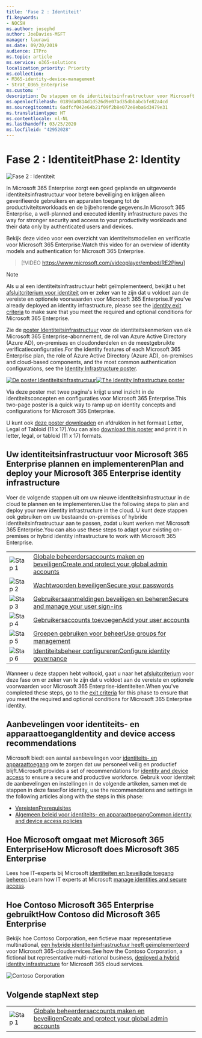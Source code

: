 ```yaml
---
title: 'Fase 2 : Identiteit'
f1.keywords:
- NOCSH
ms.author: josephd
author: JoeDavies-MSFT
manager: laurawi
ms.date: 09/20/2019
audience: ITPro
ms.topic: article
ms.service: o365-solutions
localization_priority: Priority
ms.collection:
- M365-identity-device-management
- Strat_O365_Enterprise
ms.custom: ''
description: De stappen om de identiteitsinfrastructuur voor Microsoft 365 Enterprise te implementeren.
ms.openlocfilehash: 0189da0814d1d526d9e07ad35dbbabcbfe82a4cd
ms.sourcegitcommit: 6adfcf042e64b21f09f2b8e072e8eba6d3479e31
ms.translationtype: HT
ms.contentlocale: nl-NL
ms.lasthandoff: 03/25/2020
ms.locfileid: "42952028"
---
```

# <a name="phase-2-identity"></a><span data-ttu-id="b0561-103">Fase 2 : Identiteit</span><span class="sxs-lookup"><span data-stu-id="b0561-103">Phase 2: Identity</span></span>

![Fase 2 : Identiteit](../media/deploy-foundation-infrastructure/identity_icon.png)

<span data-ttu-id="b0561-105">In Microsoft 365 Enterprise zorgt een goed geplande en uitgevoerde identiteitsinfrastructuur voor betere beveiliging en krijgen alleen geverifieerde gebruikers en apparaten toegang tot de productiviteitsworkloads en de bijbehorende gegevens.</span><span class="sxs-lookup"><span data-stu-id="b0561-105">In Microsoft 365 Enterprise, a well-planned and executed identity infrastructure paves the way for stronger security and access to your productivity workloads and their data only by authenticated users and devices.</span></span>

<span data-ttu-id="b0561-106">Bekijk deze video voor een overzicht van identiteitsmodellen en verificatie voor Microsoft 365 Enterprise.</span><span class="sxs-lookup"><span data-stu-id="b0561-106">Watch this video for an overview of identity models and authentication for Microsoft 365 Enterprise.</span></span>

<span data-ttu-id="b0561-107"><p> </p></span><span class="sxs-lookup"><span data-stu-id="b0561-107"><p> </p></span></span>

> [!VIDEO https://www.microsoft.com/videoplayer/embed/RE2Pjwu]

>[!Note]
><span data-ttu-id="b0561-108">Als u al een identiteitsinfrastructuur hebt geïmplementeerd, bekijkt u het [afsluitcriterium voor identiteit](identity-exit-criteria.md) om er zeker van te zijn dat u voldoet aan de vereiste en optionele voorwaarden voor Microsoft 365 Enterprise.</span><span class="sxs-lookup"><span data-stu-id="b0561-108">If you’ve already deployed an identity infrastructure, please see the [identity exit criteria](identity-exit-criteria.md) to make sure that you meet the required and optional conditions for Microsoft 365 Enterprise.</span></span>
>

<span data-ttu-id="b0561-109">Zie de [poster Identiteitsinfrastructuur](../media/identity-infrastructure/M365E-ID-Infra.pdf) voor de identiteitskenmerken van elk Microsoft 365 Enterprise-abonnement, de rol van Azure Active Directory (Azure AD), on-premises en cloudonderdelen en de meestgebruikte verificatieconfiguraties.</span><span class="sxs-lookup"><span data-stu-id="b0561-109">For the identity features of each Microsoft 365 Enterprise plan, the role of Azure Active Directory (Azure AD), on-premises and cloud-based components, and the most common authentication configurations, see the [Identity Infrastructure poster](../media/identity-infrastructure/M365E-ID-Infra.pdf).</span></span>

<span data-ttu-id="b0561-110">[![De poster Identiteitsinfrastructuur](../media/identity-infrastructure/m365e-identity-arch-poster.png)](../media/identity-infrastructure/M365E-ID-Infra.pdf)</span><span class="sxs-lookup"><span data-stu-id="b0561-110">[![The Identity Infrastructure poster](../media/identity-infrastructure/m365e-identity-arch-poster.png)](../media/identity-infrastructure/M365E-ID-Infra.pdf)</span></span>

<span data-ttu-id="b0561-111">Via deze poster met twee pagina's krijgt u snel inzicht in de identiteitsconcepten en configuraties voor Microsoft 365 Enterprise.</span><span class="sxs-lookup"><span data-stu-id="b0561-111">This two-page poster is a quick way to ramp up on identity concepts and configurations for Microsoft 365 Enterprise.</span></span>

<span data-ttu-id="b0561-112">U kunt ook [deze poster downloaden](https://github.com/MicrosoftDocs/microsoft-365-docs/raw/public/microsoft-365/media/identity-infrastructure/M365E-ID-Infra.pdf) en afdrukken in het formaat Letter, Legal of Tabloid (11 x 17).</span><span class="sxs-lookup"><span data-stu-id="b0561-112">You can also [download this poster](https://github.com/MicrosoftDocs/microsoft-365-docs/raw/public/microsoft-365/media/identity-infrastructure/M365E-ID-Infra.pdf) and print it in letter, legal, or tabloid (11 x 17) formats.</span></span>

## <a name="plan-and-deploy-your-microsoft-365-enterprise-identity-infrastructure"></a><span data-ttu-id="b0561-113">Uw identiteitsinfrastructuur voor Microsoft 365 Enterprise plannen en implementeren</span><span class="sxs-lookup"><span data-stu-id="b0561-113">Plan and deploy your Microsoft 365 Enterprise identity infrastructure</span></span> 

<span data-ttu-id="b0561-114">Voer de volgende stappen uit om uw nieuwe identiteitsinfrastructuur in de cloud te plannen en te implementeren.</span><span class="sxs-lookup"><span data-stu-id="b0561-114">Use the following steps to plan and deploy your new identity infrastructure in the cloud.</span></span> <span data-ttu-id="b0561-115">U kunt deze stappen ook gebruiken om uw bestaande on-premises of hybride identiteitsinfrastructuur aan te passen, zodat u kunt werken met Microsoft 365 Enterprise.</span><span class="sxs-lookup"><span data-stu-id="b0561-115">You can also use these steps to adapt your existing on-premises or hybrid identity infrastructure to work with Microsoft 365 Enterprise.</span></span> 

|||
|:-------|:-----|
|![Stap 1](../media/stepnumbers/Step1.png)| [<span data-ttu-id="b0561-117">Globale beheerdersaccounts maken en beveiligen</span><span class="sxs-lookup"><span data-stu-id="b0561-117">Create and protect your global admin accounts</span></span>](identity-create-protect-global-admins.md) |
|![Stap 2](../media/stepnumbers/Step2.png)| [<span data-ttu-id="b0561-119">Wachtwoorden beveiligen</span><span class="sxs-lookup"><span data-stu-id="b0561-119">Secure your passwords</span></span>](identity-secure-your-passwords.md) |
|![Stap 3](../media/stepnumbers/Step3.png)| [<span data-ttu-id="b0561-121">Gebruikersaanmeldingen beveiligen en beheren</span><span class="sxs-lookup"><span data-stu-id="b0561-121">Secure and manage your user sign-ins</span></span>](identity-secure-user-sign-ins.md) |
|![Stap 4](../media/stepnumbers/Step4.png)| [<span data-ttu-id="b0561-123">Gebruikersaccounts toevoegen</span><span class="sxs-lookup"><span data-stu-id="b0561-123">Add your user accounts</span></span>](identity-add-user-accounts.md) |
|![Stap 5](../media/stepnumbers/Step5.png)| [<span data-ttu-id="b0561-125">Groepen gebruiken voor beheer</span><span class="sxs-lookup"><span data-stu-id="b0561-125">Use groups for management</span></span>](identity-use-group-management.md) |
|![Stap 6](../media/stepnumbers/Step6.png)| [<span data-ttu-id="b0561-127">Identiteitsbeheer configureren</span><span class="sxs-lookup"><span data-stu-id="b0561-127">Configure identity governance</span></span>](identity-configure-identity-governance.md) |

<span data-ttu-id="b0561-128">Wanneer u deze stappen hebt voltooid, gaat u naar het [afsluitcriterium](identity-exit-criteria.md) voor deze fase om er zeker van te zijn dat u voldoet aan de vereiste en optionele voorwaarden voor Microsoft 365 Enterprise-identiteiten.</span><span class="sxs-lookup"><span data-stu-id="b0561-128">When you've completed these steps, go to the [exit criteria](identity-exit-criteria.md) for this phase to ensure that you meet the required and optional conditions for Microsoft 365 Enterprise identity.</span></span>

## <a name="identity-and-device-access-recommendations"></a><span data-ttu-id="b0561-129">Aanbevelingen voor identiteits- en apparaattoegang</span><span class="sxs-lookup"><span data-stu-id="b0561-129">Identity and device access recommendations</span></span>

<span data-ttu-id="b0561-130">Microsoft biedt een aantal aanbevelingen voor [identiteits- en apparaattoegang](microsoft-365-policies-configurations.md) om te zorgen dat uw personeel veilig en productief blijft.</span><span class="sxs-lookup"><span data-stu-id="b0561-130">Microsoft provides a set of recommendations for [identity and device access](microsoft-365-policies-configurations.md) to ensure a secure and productive workforce.</span></span> <span data-ttu-id="b0561-131">Gebruik voor identiteit de aanbevelingen en instellingen in de volgende artikelen, samen met de stappen in deze fase:</span><span class="sxs-lookup"><span data-stu-id="b0561-131">For identity, use the recommendations and settings in the following articles along with the steps in this phase:</span></span>

- [<span data-ttu-id="b0561-132">Vereisten</span><span class="sxs-lookup"><span data-stu-id="b0561-132">Prerequisites</span></span>](identity-access-prerequisites.md)
- [<span data-ttu-id="b0561-133">Algemeen beleid voor identiteits- en apparaattoegang</span><span class="sxs-lookup"><span data-stu-id="b0561-133">Common identity and device access policies</span></span>](identity-access-policies.md)

## <a name="how-microsoft-does-microsoft-365-enterprise"></a><span data-ttu-id="b0561-134">Hoe Microsoft omgaat met Microsoft 365 Enterprise</span><span class="sxs-lookup"><span data-stu-id="b0561-134">How Microsoft does Microsoft 365 Enterprise</span></span>

<span data-ttu-id="b0561-135">Lees hoe IT-experts bij Microsoft [identiteiten en beveiligde toegang beheren](https://www.microsoft.com/itshowcase/deploying-and-managing-microsoft-365#primaryR5).</span><span class="sxs-lookup"><span data-stu-id="b0561-135">Learn how IT experts at Microsoft [manage identities and secure access](https://www.microsoft.com/itshowcase/deploying-and-managing-microsoft-365#primaryR5).</span></span>

## <a name="how-contoso-did-microsoft-365-enterprise"></a><span data-ttu-id="b0561-136">Hoe Contoso Microsoft 365 Enterprise gebruikt</span><span class="sxs-lookup"><span data-stu-id="b0561-136">How Contoso did Microsoft 365 Enterprise</span></span>

<span data-ttu-id="b0561-137">Bekijk hoe Contoso Corporation, een fictieve maar representatieve multinational, [een hybride identiteitsinfrastructuur heeft geïmplementeerd](contoso-identity.md) voor Microsoft 365-cloudservices.</span><span class="sxs-lookup"><span data-stu-id="b0561-137">See how the Contoso Corporation, a fictional but representative multi-national business, [deployed a hybrid identity infrastructure](contoso-identity.md) for Microsoft 365 cloud services.</span></span>

![Contoso Corporation](../media/contoso-overview/contoso-icon.png)


## <a name="next-step"></a><span data-ttu-id="b0561-139">Volgende stap</span><span class="sxs-lookup"><span data-stu-id="b0561-139">Next step</span></span>

|||
|:-------|:-----|
|![Stap 1](../media/stepnumbers/Step1.png)| [<span data-ttu-id="b0561-141">Globale beheerdersaccounts maken en beveiligen</span><span class="sxs-lookup"><span data-stu-id="b0561-141">Create and protect your global admin accounts</span></span>](identity-create-protect-global-admins.md) |
